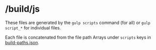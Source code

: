 # /build/js

These files are generated by the `gulp scripts` command (for all) or
`gulp script_*` for individual files.

Each file is concatenated from the file path Arrays under `scripts` keys in
[build-paths.json][build-paths].

[build-paths]: ../../build-paths.json
